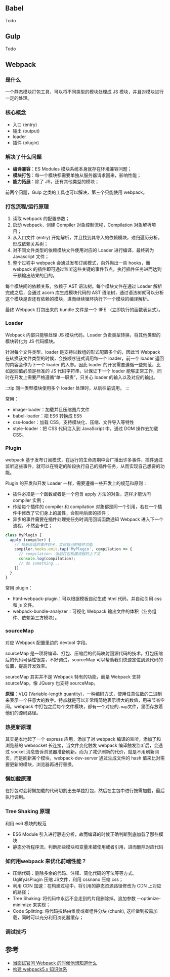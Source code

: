## Babel

Todo

## Gulp

Todo

## Webpack

### 是什么

一个静态模块打包工具，可以将不同类型的模块处理成 JS 模块，并且对模块进行一定的处理。

### 核心概念

- 入口 (entry)
- 输出 (output)
- loader
- 插件 (plugin)

### 解决了什么问题

- **编译兼容**：ES Modules 模块系统本身就存在环境兼容问题；
- **模块打包**：每一个模块都需要单独从服务器请求回来，影响性能；
- **能力拓展**：除了 JS，还有其他类型的模块；

前两个问题，Gulp 之类的工具也可以解决，第三个只能使用 webpack。

### 打包流程/运行原理

1. 读取 webpack 的配置参数；
2. 启动 webpack，创建 Compiler 对象控制流程，Compilation 对象解析项目；
3. 从入口文件 (entry) 开始解析，并且找到其导入的依赖模块，递归遍历分析，形成依赖关系树；
4. 对不同文件类型的依赖模块文件使用对应的 Loader 进行编译，最终转为 Javascript 文件；
5. 整个过程中 webpack 会通过发布订阅模式，向外抛出一些 hooks，而 webpack 的插件即可通过监听这些关键的事件节点，执行插件任务进而达到干预输出结果的目的。

每个模块间的依赖关系，依赖于 AST 语法树。每个模块文件在通过 Loader 解析完成之后，会通过 acorn 库生成模块代码的 AST 语法树，通过语法树就可以分析这个模块是否还有依赖的模块，进而继续循环执行下一个模块的编译解析。

最终 Webpack 打包出来的 bundle 文件是一个 IIFE （立即执行的函数表达式）。

### Loader

Webpack 内部只能够处理 JS 模块代码，Loader 负责类型转换，将其他类型的模块转化为 JS 代码模块。

针对每个文件类型，loader 是支持以数组的形式配置多个的，因此当 Webpack 在转换该文件类型的时候，会按顺序链式调用每一个 loader，前一个 loader 返回的内容会作为下一个 loader 的入参。因此 loader 的开发需要遵循一些规范，比如返回值必须是标准的 JS 代码字符串，以保证下一个 loader 能够正常工作，同时在开发上需要严格遵循“单一职责”，只关心 loader 的输入以及对应的输出。

:::tip
同一类型模块使用多个 loader 处理时，从后往前调用。
:::

常用：

- image-loader：加载并且压缩图⽚⽂件
- babel-loader：把 ES6 转换成 ES5
- css-loader：加载 CSS，⽀持模块化、压缩、⽂件导⼊等特性
- style-loader：把 CSS 代码注⼊到 JavaScript 中，通过 DOM 操作去加载 CSS。

### Plugin

webpack 基于发布订阅模式，在运行的生命周期中会广播出许多事件，插件通过监听这些事件，就可以在特定的阶段执行自己的插件任务，从而实现自己想要的功能。

Plugin 的开发和开发 Loader 一样，需要遵循一些开发上的规范和原则：

- 插件必须是一个函数或者是一个包含 apply 方法的对象，这样才能访问 compiler 实例；
- 传给每个插件的 compiler 和 compilation 对象都是同一个引用，若在一个插件中修改了它们身上的属性，会影响后面的插件；
- 异步的事件需要在插件处理完任务时调用回调函数通知 Webpack 进入下一个流程，不然会卡住；

```js
class MyPlugin {
  apply (compiler) {
    // 找到合适的事件钩子，实现自己的插件功能
    compiler.hooks.emit.tap('MyPlugin', compilation => {
      // compilation: 当前打包构建流程的上下文
      console.log(compilation);
      // do something...
    })
  }
}
```

常用 plugin：

- html-webpack-plugin：可以根据模板自动生成 html 代码，并自动引用 css 和 js 文件。
- webpack-bundle-analyzer：可视化 Webpack 输出文件的体积（业务组件、依赖第三方模块）。

### sourceMap

对应 Webpack 配置里边的 devtool 字段。

sourceMap 是一项将编译、打包、压缩后的代码映射回源代码的技术。打包压缩后的代码可读性很差，不好调试，sourceMap 可以帮助我们快速定位到源代码的位置，提高开发效率。

sourceMap 其实并不是 Webpack 特有的功能，而是 Webpack 支持 sourceMap，像 JQuery 也支持 sourceMap。

**原理**：VLQ (Variable-length quantity)，一种编码方式，使用任意位数的二进制来表示一个任意大的数字。特点就是可以非常精简地表示很大的数值，用来节省空间。webpack 中打包之后每个文件模块，都有一个对应的`.map`文件，里面存放着他们的源码路径。

### 热更新原理

其实是本地起了一个 express 应用，添加了对 webpack 编译的监听，添加了和浏览器的 websocket 长连接，当文件变化触发 webpack 编译触发监听后，会通过 socket 消息告诉浏览器准备刷新。而为了减少刷新的代价，就是不用刷新网页，而是刷新某个模块，webpack-dev-server 通过生成文件的 hash 值来比对需要更新的模块，浏览器再进行替换。

### 懒加载原理

在打包时会将懒加载的代码切割出去单独打包，然后在主包中进行按需加载，最后执行调用。

### Tree Shaking 原理

利用 es6 模块的规范

- ES6 Module 引入进行静态分析，故而编译的时候正确判断到底加载了那些模块
- 静态分析程序流，判断那些模块和变量未被使用或者引用，进而删除对应代码

### 如何⽤webpack 来优化前端性能？

- 压缩代码：删除多余的代码、注释、简化代码的写法等等⽅式。UglifyJsPlugin 压缩 JS⽂件，利⽤ cssnano 压缩 css；
- 利⽤ CDN 加速：在构建过程中，将引⽤的静态资源路径修改为 CDN 上对应的路径；
- Tree Shaking: 将代码中永远不会⾛到的⽚段删除掉。追加参数 --optimize-minimize 来实现；
- Code Splitting: 将代码按路由维度或者组件分块 (chunk), 这样做到按需加载，同时可以充分利⽤浏览器缓存；

### 调试技巧
## 参考

- [当面试官问 Webpack 的时候他想知道什么](https://juejin.cn/post/6943468761575849992)
- [构建 webpack5.x 知识体系](https://juejin.cn/post/7023242274876162084)